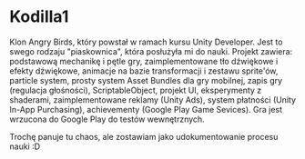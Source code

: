 # Kodilla1

Klon Angry Birds, który powstał w ramach kursu Unity Developer. Jest to swego rodzaju "piaskownica", która posłużyła mi do nauki. Projekt zawiera: podstawową mechanikę i pętle gry, zaimplementowane tło dźwiękowe i efekty dźwiękowe, animacje na bazie transformacji i zestawu sprite'ów, particle system, prosty system Asset Bundles dla gry mobilnej, zapis gry (regulacja głośności), ScriptableObject, projekt UI, eksperymenty z shaderami, zaimplementowane reklamy (Unity Ads), system płatności (Unity In-App Purchasing), achievementy (Google Play Game Sevices). Gra jest wrzucona do Google Play do testów wewnętrznych.

Trochę panuje tu chaos, ale zostawiam jako udokumentowanie procesu nauki :D  
